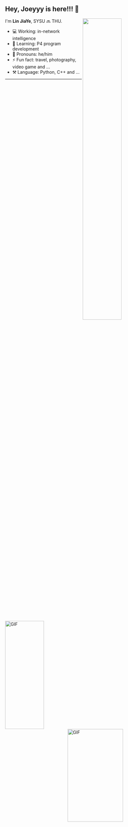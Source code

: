 ## Hey, Joeyyy is here!!! :wave:

[<img align="right" width="50%" src="https://github-readme-stats-ouuan.vercel.app/api?username=ljy2222&theme=dark&show_icons=true">](https://metrics.lecoq.io/ouuan?template=classic)

I'm **Lin JiaYe**, SYSU 🔜 THU.

- 💻 Working: in-network intelligence
- 🚀 Learning: P4 program development
- 👨 Pronouns: he/him
- ⚡ Fun fact: travel, photography, video game and ...
- ⚒️ Language: Python, C++ and ...

---

<img align="left" alt="GIF" src="https://media.giphy.com/media/3qGw96Jowb8sM/giphy.gif" width="50%" height="350" />
<img align="right" alt="GIF" src="https://media.giphy.com/media/citBl9yPwnUOs/giphy.gif" width="59.8%" height="300" />
